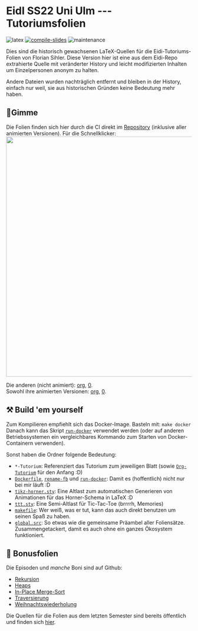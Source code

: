 # EidI SS22 Uni Ulm --- Tutoriumsfolien

![latex](https://img.shields.io/badge/Made%20with-LaTeX-1f425f.svg) [![compile-slides](https://github.com/EagleoutIce/uulm-eidi-tut-ss2022-slides/actions/workflows/compile.yaml/badge.svg)](https://github.com/EagleoutIce/uulm-eidi-tut-ss2022-slides/actions/workflows/compile.yaml) ![maintenance](https://unmaintained.tech/badge.svg)

Dies sind die historisch gewachsenen LaTeX-Quellen für die Eidi-Tutoriums-Folien von Florian Sihler.
Diese Version hier ist eine aus dem Eidi-Repo extrahierte Quelle mit veränderter History und leicht modifizierten
Inhalten um Einzelpersonen anonym zu halten.

Andere Dateien wurden nachträglich entfernt und bleiben in der History, einfach nur weil, sie aus historischen Gründen keine Bedeutung mehr haben.

## 🐧Gimme

Die Folien finden sich hier durch die CI direkt im [Repository](https://github.com/EagleoutIce/uulm-eidi-tut-ss22-slides/tree/gh-pages/all_pdfs) (inklusive aller animierten Versionen).
Für die Schnellklicker:\
[<img src="https://github.com/EagleoutIce/uulm-eidi-tut-ss22-slides/blob/gh-pages/preview-01.png?raw=true" width="650"/>](https://media.githubusercontent.com/media/EagleoutIce/uulm-eidi-tut-ss22-slides/gh-pages/all_pdfs/eidi_tut_compact.pdf)

Die anderen (nicht animiert):
[org](https://media.githubusercontent.com/media/EagleoutIce/uulm-eidi-tut-ss22-slides/gh-pages/all_pdfs/eidi_tut_org.pdf),
[0](https://media.githubusercontent.com/media/EagleoutIce/uulm-eidi-tut-ss22-slides/gh-pages/all_pdfs/eidi_tut_0.pdf).\
Sowohl ihre animierten Versionen:
[org](https://media.githubusercontent.com/media/EagleoutIce/uulm-eidi-tut-ss22-slides/gh-pages/all_pdfs/animated/eidi_tut_org.pdf),
[0](https://media.githubusercontent.com/media/EagleoutIce/uulm-eidi-tut-ss22-slides/gh-pages/all_pdfs/animated/eidi_tut_0.pdf).

## ⚒️ Build 'em yourself

Zum Kompilieren empfiehlt sich das Docker-Image. Basteln mit: `make docker`
Danach kann das Skript [`run-docker`](run-docker) verwendet werden (oder auf anderen Betriebssystemen ein vergleichbares Kommando zum Starten von Docker-Containern verwenden).

Sonst haben die Ordner folgende Bedeutung:

* `*-Tutorium`: Referenziert das Tutorium zum jeweiligen Blatt (sowie [`Org-Tutorium`](Org-Tutorium) für den Anfang :D)
* [`Dockerfile`](Dockerfile), [`rename-fb`](rename-fb) und [`run-docker`](run-docker): Damit es (hoffentlich) nicht nur bei mir läuft :D
* [`tikz-horner.sty`](tikz-horner.sty): Eine Altlast zum automatischen Generieren von Animationen für das Horner-Schema in LaTeX :D
* [`ttt.sty`](ttt.sty): Eine Semi-Altlast für Tic-Tac-Toe (brrrrh, Memories)
* [`makefile`](makefile): Wer weiß, was er tut, kann das auch direkt benutzen um seinen Spaß zu haben.
* [`global.src`](global.src): So etwas wie die gemeinsame Präambel aller Foliensätze. Zusammengetackert, damit es auch ohne ein ganzes Ökosystem funktioniert.

## 📜 Bonusfolien

Die Episoden und *manche* Boni sind auf Github:

* [Rekursion](https://github.com/EagleoutIce/Episode-Recursion)
* [Heaps](https://github.com/EagleoutIce/Episode-Heaps)
* [In-Place Merge-Sort](https://github.com/EagleoutIce/Episode-Inplace)
* [Traversierung](https://github.com/EagleoutIce/Episode-Traversierung)
* [Weihnachtswiederholung](https://github.com/EagleoutIce/christmas-eidi-recap)

Die Quellen für die Folien aus dem letzten Semester sind bereits öffentlich und finden sich [hier](https://github.com/EagleoutIce/uulm-eidi-tut-ws2021-22-slides).